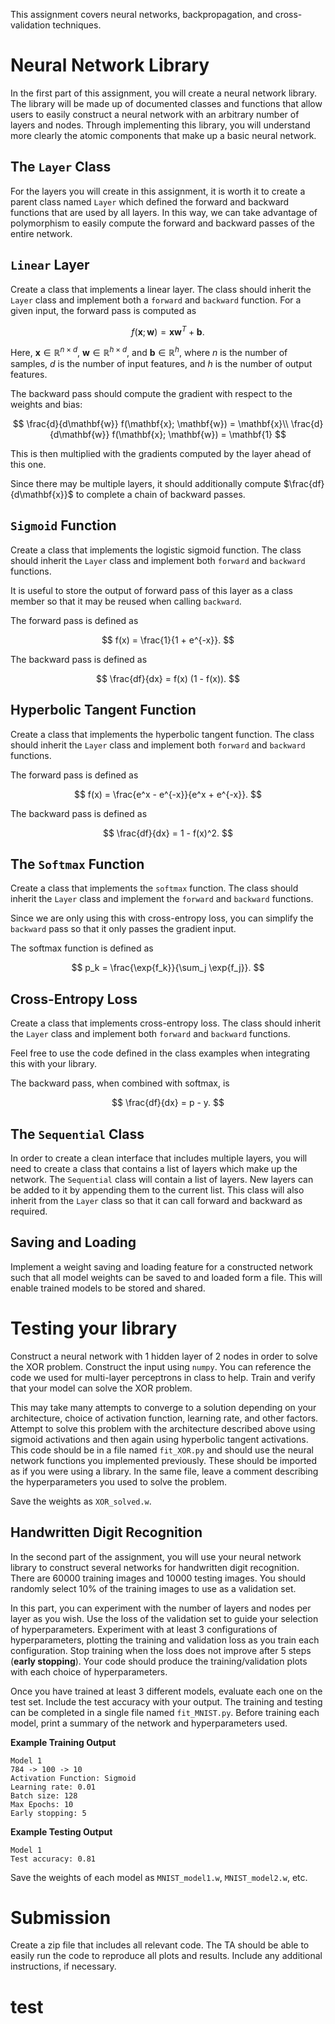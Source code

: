 
This assignment covers neural networks, backpropagation, and cross-validation techniques.

# Neural Network Library

In the first part of this assignment, you will create a neural network library. The library will be made up of documented classes and functions that allow users to easily construct a neural network with an arbitrary number of layers and nodes. Through implementing this library, you will understand more clearly the atomic components that make up a basic neural network.

## The `Layer` Class

For the layers you will create in this assignment, it is worth it to create a parent class named `Layer` which defined the forward and backward functions that are used by all layers. In this way, we can take advantage of polymorphism to easily compute the forward and backward passes of the entire network.

## `Linear` Layer

Create a class that implements a linear layer. The class should inherit the `Layer` class and implement both a `forward` and `backward` function. For a given input, the forward pass is computed as

$$
f(\mathbf{x}; \mathbf{w}) = \mathbf{x} \mathbf{w}^T + \mathbf{b}.
$$

Here, $\mathbf{x} \in \mathbb{R}^{n \times d}$, $\mathbf{w} \in \mathbb{R}^{h \times d}$, and $\mathbf{b} \in \mathbb{R}^h$, where $n$ is the number of samples, $d$ is the number of input features, and $h$
is the number of output features.

The backward pass should compute the gradient with respect to the weights and bias:

$$
\frac{d}{d\mathbf{w}} f(\mathbf{x}; \mathbf{w}) = \mathbf{x}\\
\frac{d}{d\mathbf{w}} f(\mathbf{x}; \mathbf{w}) = \mathbf{1}
$$

This is then multiplied with the gradients computed by the layer ahead of this one.

Since there may be multiple layers, it should additionally compute $\frac{df}{d\mathbf{x}}$ to complete a chain of backward passes.

## `Sigmoid` Function

Create a class that implements the logistic sigmoid function. The class should inherit the `Layer` class and implement both `forward` and `backward` functions.

It is useful to store the output of forward pass of this layer as a class member so that it may be reused when calling `backward`.

The forward pass is defined as

$$
f(x) = \frac{1}{1 + e^{-x}}.
$$

The backward pass is defined as

$$
\frac{df}{dx} = f(x) (1 - f(x)).
$$

## Hyperbolic Tangent Function

Create a class that implements the hyperbolic tangent function. The class should inherit the `Layer` class and implement both `forward` and `backward` functions.

The forward pass is defined as

$$
f(x) = \frac{e^x - e^{-x}}{e^x + e^{-x}}.
$$

The backward pass is defined as

$$
\frac{df}{dx} = 1 - f(x)^2.
$$

## The `Softmax` Function

Create a class that implements the `softmax` function. The class should inherit the `Layer` class and implement
the `forward` and `backward` functions.

Since we are only using this with cross-entropy loss, you can simplify the `backward` pass so that it only passes the gradient input.

The softmax function is defined as

$$
p_k = \frac{\exp{f_k}}{\sum_j \exp{f_j}}.
$$

## Cross-Entropy Loss

Create a class that implements cross-entropy loss. The class should inherit the `Layer` class and implement both `forward` and `backward` functions.

Feel free to use the code defined in the class examples when integrating this with your library.

The backward pass, when combined with softmax, is

$$
\frac{df}{dx} = p - y.
$$

## The `Sequential` Class

In order to create a clean interface that includes multiple layers, you will need to create a class that contains a list of layers which make up the network. The `Sequential` class will contain a list of layers. New layers can be added to it by appending them to the current list. This class will also inherit from the `Layer` class so that it can call forward and backward as required.

## Saving and Loading

Implement a weight saving and loading feature for a constructed network such that all model weights can be saved to and loaded form a file. This will enable trained models to be stored and shared.

# Testing your library

Construct a neural network with 1 hidden layer of 2 nodes in order to solve the XOR problem. Construct the input using `numpy`. You can reference the code we used for multi-layer perceptrons in class to help. Train and verify that your model can solve the XOR problem.

This may take many attempts to converge to a solution depending on your architecture, choice of activation function, learning rate, and other factors. Attempt to solve this problem with the architecture described above using sigmoid activations and then again using hyperbolic tangent activations. This code should be in a file named `fit_XOR.py` and should use the neural network functions you implemented previously. These should be imported as if you were using a library. In the same file, leave a comment describing the hyperparameters you used to solve the problem.

Save the weights as `XOR_solved.w`.

## Handwritten Digit Recognition

In the second part of the assignment, you will use your neural network library to construct several networks for handwritten digit recognition. There are 60000 training images and 10000 testing images. You should randomly select 10% of the training images to use as a validation set.

In this part, you can experiment with the number of layers and nodes per layer as you wish. Use the loss of the validation set to guide your selection of hyperparameters. Experiment with at least 3 configurations of hyperparameters, plotting the training and validation loss as you train each configuration. Stop training when the loss does not improve after 5 steps (**early stopping**). Your code should produce the training/validation plots with each choice of hyperparameters.

Once you have trained at least 3 different models, evaluate each one on the test set. Include the test accuracy with your output. The training and testing can be completed in a single file named `fit_MNIST.py`. Before training each model, print a summary of the network and hyperparameters used.

**Example Training Output**
    
```
Model 1
784 -> 100 -> 10
Activation Function: Sigmoid
Learning rate: 0.01
Batch size: 128
Max Epochs: 10
Early stopping: 5
```

**Example Testing Output**

```
Model 1
Test accuracy: 0.81
```

Save the weights of each model as `MNIST_model1.w`, `MNIST_model2.w`, etc.

# Submission

Create a zip file that includes all relevant code. The TA should be able to easily run the code to reproduce all plots and results. Include any additional instructions, if necessary.
# test
